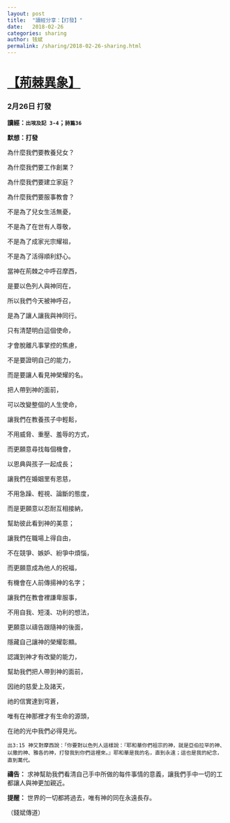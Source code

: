 ```yaml
---
layout: post
title:  "讀經分享：【打發】"
date:   2018-02-26
categories: sharing
author: 钱斌
permalink: /sharing/2018-02-26-sharing.html
---
```


[【荊棘異象】](/daily/2018-02-26-daily.html)
===========

### 2月26日 打發

**讀經：`出埃及記 3-4`；`詩篇36`**

**默想：打發**

為什麼我們要教養兒女？

為什麼我們要工作創業？

為什麼我們要建立家庭？

為什麼我們要服事教會？

不是為了兒女生活無憂，

不是為了在世有人尊敬，

不是為了成家光宗耀祖，

不是為了活得順利舒心。

當神在荊棘之中呼召摩西，

是要以色列人與神同在，

所以我們今天被神呼召，

是為了讓人讓我與神同行。

只有清楚明白這個使命，

才會脫離凡事掌控的焦慮，

不是要證明自己的能力，

而是要讓人看見神榮耀的名。

把人帶到神的面前，

可以改變整個的人生使命，

讓我們在教養孩子中輕鬆，

不用威脅、重壓、羞辱的方式，

而更願意尋找每個機會，

以恩典與孩子一起成長；

讓我們在婚姻里有恩慈，

不用急躁、輕視、論斷的態度，

而是更願意以忍耐互相接納，

幫助彼此看到神的美意；

讓我們在職場上得自由，

不在競爭、嫉妒、紛爭中煩惱，

而更願意成為他人的祝福，

有機會在人前傳揚神的名字；

讓我們在教會裡謙卑服事，

不用自我、短淺、功利的想法，

更願意以禱告跟隨神的後面，

隱藏自己讓神的榮耀彰顯。

認識到神才有改變的能力，

幫助我們把人帶到神的面前，

因祂的慈愛上及諸天，

祂的信實達到穹蒼，

唯有在神那裡才有生命的源頭，

在祂的光中我們必得見光。

`出3:15 神又對摩西說：「你要對以色列人這樣說：『耶和華你們祖宗的神，就是亞伯拉罕的神、以撒的神、雅各的神，打發我到你們這裡來。』耶和華是我的名，直到永遠；這也是我的紀念，直到萬代。`

**禱告：**
求神幫助我們看清自己手中所做的每件事情的意義，讓我們手中一切的工都讓人與神更加親近。

**提醒：**
世界的一切都將過去，唯有神的同在永遠長存。

（錢斌傳道）
